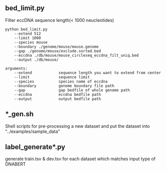 ## bed_limit.py
Filter eccDNA sequence length(< 1000 neucleotides)

```
python bed_limit.py 
    --extend 512
    --limit 1000
    --species mouse
    --boundary ./genome/mouse/mouse.genome
    --gap ./genome/mouse/exclude.sorted.bed
    --eccdna ./db/mouse/mouse_circleseq_eccdna_filt_uniq.bed
    --output ./db/mouse/

arguments:
    --extend            sequence length you want to extend from center
    --limit             sequence limit
    --species           species name of eccdna
    --boundary          genome boundary file path
    --gap               gap bedfile of whole genome path
    --eccdna            eccdna bedfile path
    --output            output bedfile path
```

## *_gen.sh
Shell scripts for pre-processing a new dataset and put the dataset into "../examples/sample_data"

## label_generate*.py
generate train.tsv & dev.tsv for each dataset which matches input type of DNABERT